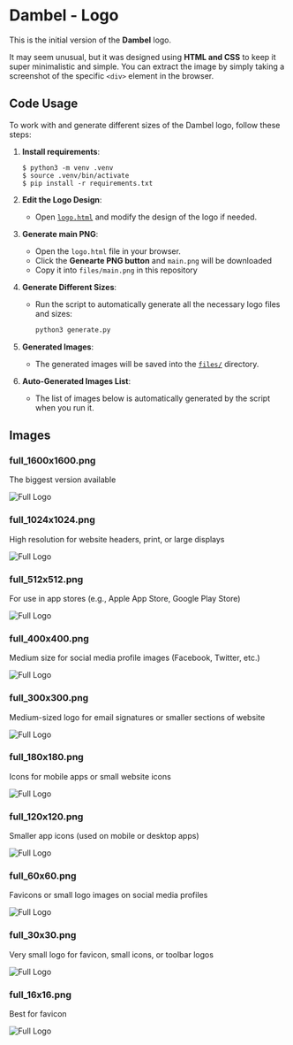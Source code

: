# Dambel - Logo
This is the initial version of the **Dambel** logo.

It may seem unusual, but it was designed using **HTML and CSS** to keep it super minimalistic and simple. You can extract the image by simply taking a screenshot of the specific `<div>` element in the browser.

## Code Usage

To work with and generate different sizes of the Dambel logo, follow these steps:

1. **Install requirements**:
   ```shell
   $ python3 -m venv .venv
   $ source .venv/bin/activate
   $ pip install -r requirements.txt
   ```

2. **Edit the Logo Design**:
   - Open [`logo.html`](logo.html) and modify the design of the logo if needed.

3. **Generate main PNG**:
   - Open the `logo.html` file in your browser.
   - Click the **Genearte PNG button** and `main.png` will be downloaded
   - Copy it into `files/main.png` in this repository

4. **Generate Different Sizes**:
   - Run the script to automatically generate all the necessary logo files and sizes:
     ```bash
     python3 generate.py
     ```

5. **Generated Images**:
   - The generated images will be saved into the [`files/`](files/) directory.

6. **Auto-Generated Images List**:
   - The list of images below is automatically generated by the script when you run it.

## Images

### full_1600x1600.png
The biggest version available

![Full Logo](files/full_1600x1600.png)

### full_1024x1024.png
High resolution for website headers, print, or large displays

![Full Logo](files/full_1024x1024.png)

### full_512x512.png
For use in app stores (e.g., Apple App Store, Google Play Store)

![Full Logo](files/full_512x512.png)

### full_400x400.png
Medium size for social media profile images (Facebook, Twitter, etc.)

![Full Logo](files/full_400x400.png)

### full_300x300.png
Medium-sized logo for email signatures or smaller sections of website

![Full Logo](files/full_300x300.png)

### full_180x180.png
Icons for mobile apps or small website icons

![Full Logo](files/full_180x180.png)

### full_120x120.png
Smaller app icons (used on mobile or desktop apps)

![Full Logo](files/full_120x120.png)

### full_60x60.png
Favicons or small logo images on social media profiles

![Full Logo](files/full_60x60.png)

### full_30x30.png
Very small logo for favicon, small icons, or toolbar logos

![Full Logo](files/full_30x30.png)

### full_16x16.png
Best for favicon

![Full Logo](files/full_16x16.png)

